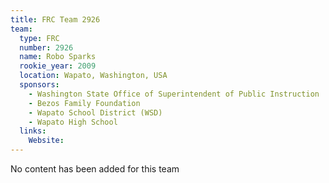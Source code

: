 ```yaml
---
title: FRC Team 2926
team:
  type: FRC
  number: 2926
  name: Robo Sparks
  rookie_year: 2009
  location: Wapato, Washington, USA
  sponsors:
    - Washington State Office of Superintendent of Public Instruction
    - Bezos Family Foundation
    - Wapato School District (WSD)
    - Wapato High School
  links:
    Website: 
---
```

No content has been added for this team